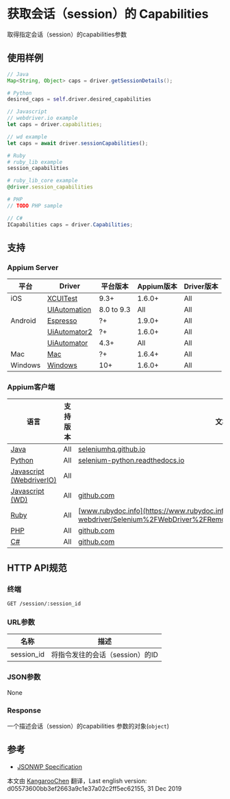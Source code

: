# 获取会话（session）的 Capabilities

取得指定会话（session）的capabilities参数

## 使用样例

```java
// Java
Map<String, Object> caps = driver.getSessionDetails();

```

```python
# Python
desired_caps = self.driver.desired_capabilities

```

```javascript
// Javascript
// webdriver.io example
let caps = driver.capabilities;

// wd example
let caps = await driver.sessionCapabilities();

```

```ruby
# Ruby
# ruby_lib example
session_capabilities

# ruby_lib_core example
@driver.session_capabilities

```

```php
# PHP
// TODO PHP sample

```

```csharp
// C#
ICapabilities caps = driver.Capabilities;

```

## 支持

### Appium Server

| 平台    | Driver                                                   | 平台版本   | Appium版本 | Driver版本 |
|--------|----------------|------|--------------|--------------|
| iOS | [XCUITest](/docs/en/drivers/ios-xcuitest.md) | 9.3+ | 1.6.0+ | All |
|  | [UIAutomation](/docs/en/drivers/ios-uiautomation.md) | 8.0 to 9.3 | All | All |
| Android | [Espresso](/docs/en/drivers/android-espresso.md) | ?+ | 1.9.0+ | All |
|  | [UiAutomator2](/docs/en/drivers/android-uiautomator2.md) | ?+ | 1.6.0+ | All |
|  | [UiAutomator](/docs/en/drivers/android-uiautomator.md) | 4.3+ | All | All |
| Mac | [Mac](/docs/en/drivers/mac.md) | ?+ | 1.6.4+ | All |
| Windows | [Windows](/docs/en/drivers/windows.md) | 10+ | 1.6.0+ | All |

### Appium客户端

| 语言                                                         | 支持版本 | 文档                                                         |
|--------|-------|-------------|
|[Java](https://github.com/appium/java-client/releases/latest)| All | [seleniumhq.github.io](https://seleniumhq.github.io/selenium/docs/api/java/org/openqa/selenium/remote/server/ActiveSessions.html#get-org.openqa.selenium.remote.SessionId-) |
|[Python](https://github.com/appium/python-client/releases/latest)| All | [selenium-python.readthedocs.io](http://selenium-python.readthedocs.io/api.html#selenium.webdriver.remote.webdriver.WebDriver.desired_capabilities) |
|[Javascript (WebdriverIO)](http://webdriver.io/index.html)| All |  |
|[Javascript (WD)](https://github.com/admc/wd/releases/latest)| All | [github.com](https://github.com/admc/wd/blob/master/lib/commands.js#L227) |
|[Ruby](https://github.com/appium/ruby_lib/releases/latest)| All | [www.rubydoc.info](https://www.rubydoc.info/gems/selenium-webdriver/Selenium%2FWebDriver%2FRemote%2FOSS%2FBridge:session_capabilities) |
|[PHP](https://github.com/appium/php-client/releases/latest)| All | [github.com](https://github.com/appium/php-client/) |
|[C#](https://github.com/appium/appium-dotnet-driver/releases/latest)| All | [github.com](https://github.com/appium/appium-dotnet-driver/) |

## HTTP API规范

### 终端

`GET /session/:session_id`

### URL参数

| 名称       | 描述                            |
|----|-----------|
|session_id|将指令发往的会话（session）的ID|

### JSON参数

None

### Response

一个描述会话（session）的capabilities 参数的对象(`object`)

## 参考

* [JSONWP Specification](https://github.com/SeleniumHQ/selenium/wiki/JsonWireProtocol#sessionsessionid)



本文由 [KangarooChen](https://github.com/KangarooChen) 翻译，Last english version: d05573600bb3ef2663a9c1e37a02c2ff5ec62155, 31 Dec 2019